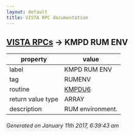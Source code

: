 ```yaml
---
layout: default
title: VISTA RPC documentation
---
```




## [VISTA RPCs](TableOfContent.md) &#8594; KMPD RUM ENV 

 property | value 
--- | --- 
 label | KMPD RUM ENV
 tag | RUMENV
 routine | [KMPDU6](http://code.osehra.org/dox/Routine_KMPDU6_source.html)
 return value type | ARRAY
 description | RUM environment.




 ###### Generated on January 11th 2017, 6:39:43 am